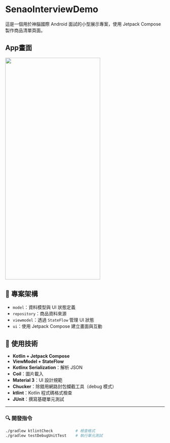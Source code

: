 # SenaoInterviewDemo

這是一個用於神腦國際 Android 面試的小型展示專案，使用 Jetpack Compose 製作商品清單頁面。

## App畫面
<img src="https://github.com/YIDE0531/SenaoInterviewDemo/blob/master/untitled.gif" width="300" height="700" />

## 🧱 專案架構

- `model`：資料模型與 UI 狀態定義  
- `repository`：商品資料來源
- `viewmodel`：透過 `StateFlow` 管理 UI 狀態  
- `ui`：使用 Jetpack Compose 建立畫面與互動  

## 🔧 使用技術

- **Kotlin + Jetpack Compose**
- **ViewModel + StateFlow**
- **Kotlinx Serialization**：解析 JSON
- **Coil**：圖片載入
- **Material 3**：UI 設計規範
- **Chucker**：除錯用網路封包攔截工具（debug 模式）
- **ktlint**：Kotlin 程式碼格式檢查
- **JUnit**：撰寫基礎單元測試

---

### 🔍 開發指令

```bash
./gradlew ktlintCheck          # 檢查格式
./gradlew testDebugUnitTest    # 執行單元測試
